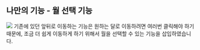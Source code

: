 ## 나만의 기능 - 월 선택 기능

![](https://velog.velcdn.com/images/alswl2487/post/57576dd2-d421-4bd3-b6ab-fd746f2c6eea/image.png)
기존에 있던 앞뒤로 이동하는 기능은 원하는 달로 이동하려면 여러번 클릭해야 하기 때문에, 조금 더 쉽게 이동하게 하기 위해서 월을 선택할 수 있는 기능을 삽입하였습니다. 
